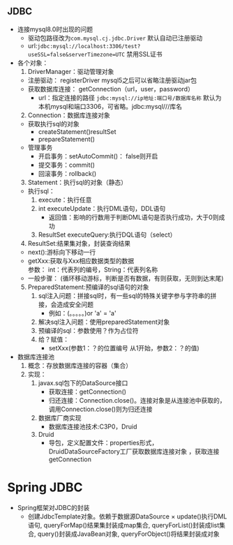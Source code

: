 ## JDBC
* 连接mysql8.0时出现的问题
    * 驱动包路径改为`com.mysql.cj.jdbc.Driver`  默认自动已注册驱动
    * url:`jdbc:mysql://localhost:3306/test?useSSL=false&serverTimezone=UTC` 禁用SSL证书
* 各个对象：
    1. DriverManager：驱动管理对象
     * 注册驱动：   registerDriver
        mysql5之后可以省略注册驱动jar包
     * 获取数据库连接：   getConnection（url，user，password）
        * url：指定连接的路径 `jdbc:mysql://ip地址:端口号/数据库名称`
        默认为本机mysql和端口3306，可省略。jdbc:mysql///库名
    2. Connection：数据库连接对象
     * 获取执行sql的对象
        * createStatement()resultSet 
        * prepareStatement() 
     * 管理事务
         * 开启事务：setAutoCommit()： false则开启
         * 提交事务：commit()
         * 回滚事务：rollback()
    3. Statement：执行sql的对象（静态）
     * 执行sql：
         1. execute：执行任意
         2.  int executeUpdate：执行DML语句，DDL语句
             * 返回值：影响的行数用于判断DML语句是否执行成功，大于0则成功
         3. ResultSet executeQuery:执行DQL语句（select）
     4. ResultSet:结果集对象，封装查询结果
     * next():游标向下移动一行
     * getXxx:获取与Xxx相应数据类型的数据 <br>
       参数： int：代表列的编号，String：代表列名称 
     * 一般步骤： (循环移动游标，判断是否有数据，有则获取，无则到达末尾)
     5. PreparedStatement:预编译的sql语句的对象
        1. sql注入问题：拼接sql时，有一些sql的特殊关键字参与字符串的拼接，会造成安全问题
           * 例如：(。。。。。)or 'a' = 'a'
        2. 解决sql注入问题：使用preparedStatement对象
        3. 预编译的sql：参数使用？作为占位符
        4. 给？赋值：
            * setXxx(参数1：？的位置编号 从1开始，参数2：？的值)
* 数据库连接池
    1. 概念：存放数据库连接的容器（集合）
    2. 实现：
        1. javax.sql包下的DataSource接口
            * 获取连接：getConnection()
            * 归还连接：Connection.close()。连接对象是从连接池中获取的，
            调用Connection.close()则为归还连接
        2. 数据库厂商实现
            * 数据库连接池技术:C3P0，Druid
        3. Druid
            * 导包，定义配置文件：properties形式，DruidDataSourceFactory工厂获取数据库连接对象
            ，获取连接getConnection
# Spring JDBC
   * Spring框架对JDBC的封装
        * 创建JdbcTemplate对象。依赖于数据源DataSource
        × update()执行DML语句,
        queryForMap()结果集封装成map集合,
        queryForList()封装成list集合,
        query()封装成JavaBean对象,
        queryForObject()将结果封装成对象